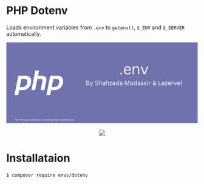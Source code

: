 PHP Dotenv
============

Loads environment variables from `.env` to `getenv()`, `$_ENV` and `$_SERVER` automatically.

![Banner](https://raw.githubusercontent.com/lazervel/assets/main/banners/dotenv.png)

<p align="center">
  <a href="https://github.com/shahzadamodassir"><img src="https://img.shields.io/badge/Author-Shahzada%20Modassir-%2344cc11?style=flat-square"/></a>
</p>

# Installataion

```bash
$ composer require envs/dotenv
```


